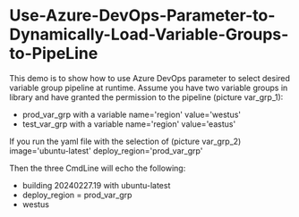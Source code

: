 # Use-Azure-DevOps-Parameter-to-Dynamically-Load-Variable-Groups-to-PipeLine
This demo is to show how to use Azure DevOps parameter to select desired variable group pipeline at runtime. Assume you have two variable groups in library and have granted the permission to the pipeline (picture var_grp_1):
- prod_var_grp with a variable name='region' value='westus'
- test_var_grp with a variable name='region' value='eastus'

If you run the yaml file with the selection of (picture var_grp_2)
image='ubuntu-latest'
deploy_region='prod_var_grp'

Then the three CmdLine will echo the following:
- building 20240227.19 with ubuntu-latest
- deploy_region = prod_var_grp
- westus
